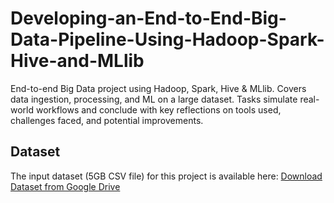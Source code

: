 # Developing-an-End-to-End-Big-Data-Pipeline-Using-Hadoop-Spark-Hive-and-MLlib
End-to-end Big Data project using Hadoop, Spark, Hive & MLlib. Covers data ingestion, processing, and ML on a large dataset. Tasks simulate real-world workflows and conclude with key reflections on tools used, challenges faced, and potential improvements.
## Dataset
The input dataset (5GB CSV file) for this project is available here:
[Download Dataset from Google Drive](https://drive.google.com/file/d/1sELJ3EQQSSZANzQ7wBg8ax724b6xax8p/view?usp=sharing)
